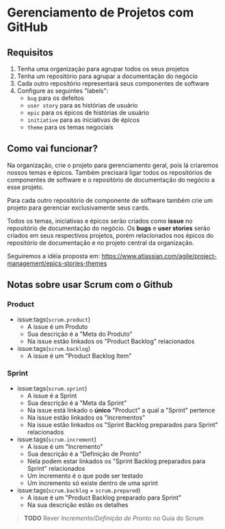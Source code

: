 Gerenciamento de Projetos com GitHub
====================================

## Requisitos

1. Tenha uma organização para agrupar todos os seus projetos
2. Tenha um repositório para agrupar a documentação do negócio
3. Cada outro repositório representará seus componentes de software
4. Configure as seguintes "labels":
   - `bug` para os defeitos
   - `user story` para as histórias de usuário
   - `epic` para os épicos de histórias de usuário
   - `initiative` para as iniciativas de épicos
   - `theme` para os temas negociais

## Como vai funcionar?

Na organização, crie o projeto para gerenciamento geral, pois lá criaremos nossos temas e épicos.
Também precisará ligar todos os repositórios de componentes de software e o repositório de
documentação do negócio a esse projeto.

Para cada outro repositório de componente de software também crie um projeto para gerenciar
exclusivamente seus cards.

Todos os temas, iniciativas e épicos serão criados como **issue** no repositório de documentação do negócio.
Os **bugs** e **user stories** serão criados em seus respectivos projetos, porém relacionados
nos épicos do repositório de documentação e no projeto central da organização.

Seguiremos a idéia proposta em: https://www.atlassian.com/agile/project-management/epics-stories-themes


## Notas sobre usar Scrum com o Github

### Product
* issue:tags(`scrum.product`)
  - A issue é um Produto
  - Sua descrição é a "Meta do Produto"
  - Na issue estão linkados os "Product Backlog" relacionados
* issue:tags(`scrum.backlog`)
  - A issue é um "Product Backlog Item"

### Sprint
* issue:tags(`scrum.sprint`)
   - A issue é a Sprint
   - Sua descrição é a "Meta da Sprint"
   - Na issue está linkado o **único** "Product" a qual a "Sprint" pertence
   - Na issue estão linkados os "Incrementos"
   - Na issue estão linkados os "Sprint Backlog preparados para Sprint" relacionados
* issue:tags(`scrum.increment`)
   - A issue é um "Incremento"
   - Sua descrição é a "Definição de Pronto"
   - Nela podem estar linkados os "Sprint Backlog preparados para Sprint" relacionados
   - Um incremento é o que pode ser testado
   - Um incremento só existe dentro de uma sprint
* issue:tags(`scrum.backlog` + `scrum.prepared`)
   - A issue é um "Product Backlog preparado para Sprint"
   - Na sua descrição estão os detalhes

> **TODO** Rever _Incremento/Definição de Pronto_ no Guia do Scrum
